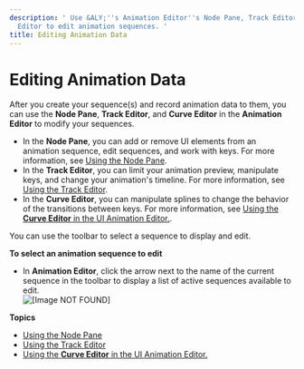 ```yaml
---
description: ' Use &ALY;''s Animation Editor''s Node Pane, Track Editor, and Curve
  Editor to edit animation sequences. '
title: Editing Animation Data
---
```

# Editing Animation Data<a name="ui-animation-editing"></a>

After you create your sequence\(s\) and record animation data to them, you can use the **Node Pane**, **Track Editor**, and **Curve Editor** in the **Animation Editor** to modify your sequences\.
+ In the **Node Pane**, you can add or remove UI elements from an animation sequence, edit sequences, and work with keys\. For more information, see [Using the Node Pane](/docs/userguide/ui/animation/using-node-pane.md)\.
+ In the **Track Editor**, you can limit your animation preview, manipulate keys, and change your animation's timeline\. For more information, see [Using the Track Editor](/docs/userguide/ui/animation/track-editor.md)\.
+ In the **Curve Editor**, you can manipulate splines to change the behavior of the transitions between keys\. For more information, see [Using the **Curve Editor** in the UI Animation Editor\.](/docs/userguide/ui/animation/curve-editor.md)\.

You can use the toolbar to select a sequence to display and edit\.

**To select an animation sequence to edit**
+ In **Animation Editor**, click the arrow next to the name of the current sequence in the toolbar to display a list of active sequences available to edit\.  
![\[Image NOT FOUND\]](/images/userguide/ui-animation-selecting.png)

**Topics**
+ [Using the Node Pane](/docs/userguide/ui/animation/using-node-pane.md)
+ [Using the Track Editor](/docs/userguide/ui/animation/track-editor.md)
+ [Using the **Curve Editor** in the UI Animation Editor\.](/docs/userguide/ui/animation/curve-editor.md)